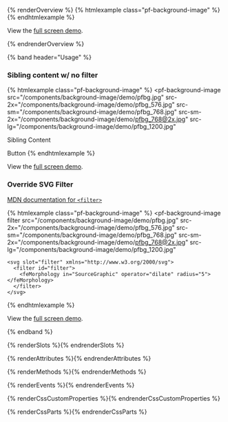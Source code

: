 {% renderOverview %}
  {% htmlexample class="pf-background-image" %}
  <pf-background-image filter
      src="/components/background-image/demo/pfbg.jpg"
      src-2x="/components/background-image/demo/pfbg_576.jpg"
      src-sm="/components/background-image/demo/pfbg_768.jpg"
      src-sm-2x="/components/background-image/demo/pfbg_768@2x.jpg"
      src-lg="/components/background-image/demo/pfbg_1200.jpg"
  />
  {% endhtmlexample %}

  View the [full screen demo](/components/background-image/demo/).

{% endrenderOverview %}

{% band header="Usage" %}
  ### Sibling content w/ no filter
  {% htmlexample class="pf-background-image" %}
  <pf-background-image 
    src="/components/background-image/demo/pfbg.jpg"
    src-2x="/components/background-image/demo/pfbg_576.jpg"
    src-sm="/components/background-image/demo/pfbg_768.jpg"
    src-sm-2x="/components/background-image/demo/pfbg_768@2x.jpg"
    src-lg="/components/background-image/demo/pfbg_1200.jpg"
  ></pf-background-image>
  <p>Sibling Content</p>
  <pf-button>Button</pf-button>
  {% endhtmlexample %}

  View the [full screen demo](/components/background-image/demo/sibling-content/). 

  ### Override SVG Filter

  [MDN documentation for `<filter>`](https://developer.mozilla.org/en-US/docs/Web/SVG/Element/filter)

  {% htmlexample class="pf-background-image" %}
  <pf-background-image filter
    src="/components/background-image/demo/pfbg.jpg"
    src-2x="/components/background-image/demo/pfbg_576.jpg"
    src-sm="/components/background-image/demo/pfbg_768.jpg"
    src-sm-2x="/components/background-image/demo/pfbg_768@2x.jpg"
    src-lg="/components/background-image/demo/pfbg_1200.jpg"
  >
    <svg slot="filter" xmlns="http://www.w3.org/2000/svg">
      <filter id="filter">
        <feMorphology in="SourceGraphic" operator="dilate" radius="5"></feMorphology>
      </filter>
    </svg>
  </pf-background-image>
  {% endhtmlexample %} 

  View the [full screen demo](/components/background-image/demo/filter-override/).

{% endband %}

{% renderSlots %}{% endrenderSlots %}

{% renderAttributes %}{% endrenderAttributes %}

{% renderMethods %}{% endrenderMethods %}

{% renderEvents %}{% endrenderEvents %}

{% renderCssCustomProperties %}{% endrenderCssCustomProperties %}

{% renderCssParts %}{% endrenderCssParts %}
